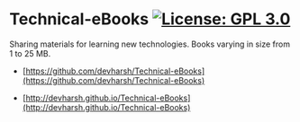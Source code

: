 # Technical-eBooks [![License: GPL 3.0](https://img.shields.io/badge/License-GPL-brightgreen)](https://opensource.org/licenses/gpl-license)

Sharing materials for learning new technologies.
Books varying in size from 1 to 25 MB.

* [https://github.com/devharsh/Technical-eBooks](https://github.com/devharsh/Technical-eBooks)

* [http://devharsh.github.io/Technical-eBooks](http://devharsh.github.io/Technical-eBooks)
